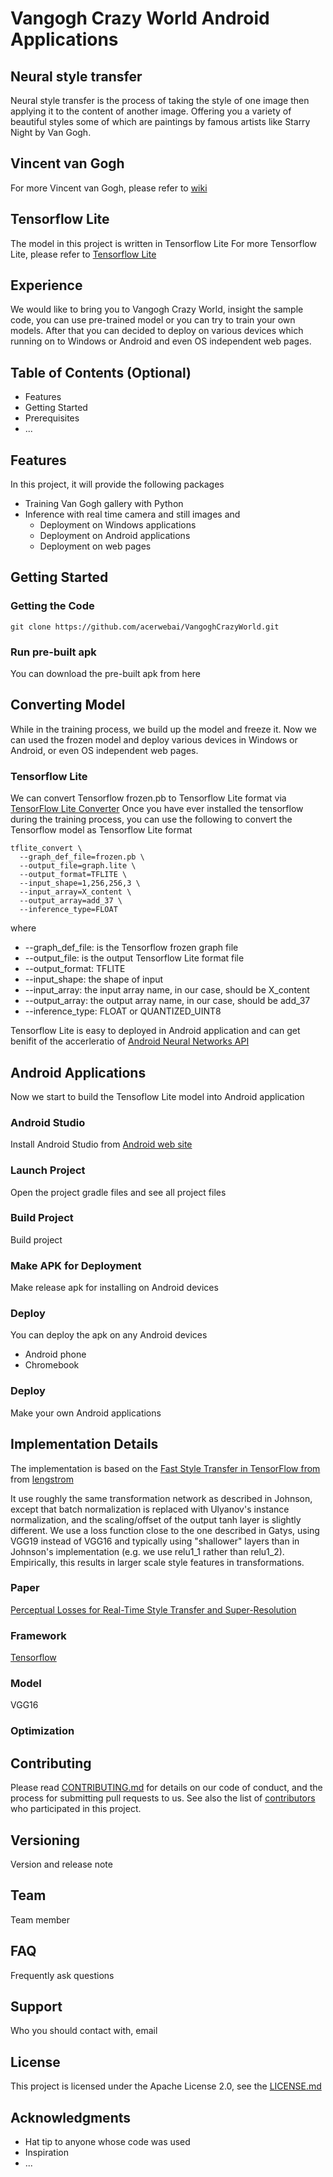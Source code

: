 # Vangogh Crazy World Android Applications

## Neural style transfer

Neural style transfer is the process of taking the style of one image then applying it to the content of another image.
Offering you a variety of beautiful styles some of which are paintings by famous artists like Starry Night by Van Gogh.


## Vincent van Gogh
For more Vincent van Gogh, please refer to [wiki](https://en.wikipedia.org/wiki/Vincent_van_Gogh)

## Tensorflow Lite
The model in this project is written in Tensorflow Lite
For more Tensorflow Lite, please refer to [Tensorflow Lite](https://www.tensorflow.org/lite/)


## Experience

We would like to bring you to Vangogh Crazy World, insight the sample code, you can use pre-trained model or you can try to train your own models.
After that you can decided to deploy on various devices which running on to Windows or Android and even OS independent web pages.

## Table of Contents (Optional)

* Features
* Getting Started
* Prerequisites
* ...

## Features

In this project, it will provide the following packages
* Training Van Gogh gallery with Python
* Inference with real time camera and still images and 
  * Deployment on Windows applications
  * Deployment on Android applications
  * Deployment on web pages


## Getting Started


### Getting the Code

```
git clone https://github.com/acerwebai/VangoghCrazyWorld.git
```

### Run pre-built apk
You can download the pre-built apk from here


## Converting Model

While in the training process, we build up the model and freeze it.
Now we can used the frozen model and deploy various devices in Windows or Android, or even OS independent web pages.

### Tensorflow Lite

We can convert Tensorflow frozen.pb to Tensorflow Lite format via [TensorFlow Lite Converter](https://www.tensorflow.org/lite/convert/)
Once you have ever installed the tensorflow during the training process, you can use the following to convert the Tensorflow model as Tensorflow Lite format

```
tflite_convert \
  --graph_def_file=frozen.pb \
  --output_file=graph.lite \
  --output_format=TFLITE \
  --input_shape=1,256,256,3 \
  --input_array=X_content \
  --output_array=add_37 \
  --inference_type=FLOAT 
```

where
* --graph_def_file: is the Tensorflow frozen graph file
* --output_file: is the output Tensorflow Lite format file
* --output_format: TFLITE
* --input_shape: the shape of input
* --input_array: the input array name, in our case, should be X_content
* --output_array: the output array name, in our case, should be add_37
* --inference_type: FLOAT or QUANTIZED_UINT8

Tensorflow Lite is easy to deployed in Android application and can get benifit of the accerleratio of [Android Neural Networks API](https://developer.android.com/ndk/guides/neuralnetworks/)

## Android Applications

Now we start to build the Tensoflow Lite model into Android application

### Android Studio

Install Android Studio from [Android web site](https://developer.android.com/studio/)

### Launch Project

Open the project gradle files and see all project files

### Build Project

Build project

### Make APK for Deployment

Make release apk for installing on Android devices

### Deploy

You can deploy the apk on any Android devices

* Android phone
* Chromebook


### Deploy

Make your own Android applications



## Implementation Details
The implementation is based on the [Fast Style Transfer in TensorFlow from ](https://github.com/lengstrom/fast-style-transfer) from [lengstrom](https://github.com/lengstrom/fast-style-transfer/commits?author=lengstrom)

It use roughly the same transformation network as described in Johnson, except that batch normalization is replaced with Ulyanov's instance normalization, and the scaling/offset of the output tanh layer is slightly different. We use a loss function close to the one described in Gatys, using VGG19 instead of VGG16 and typically using "shallower" layers than in Johnson's implementation (e.g. we use relu1_1 rather than relu1_2). Empirically, this results in larger scale style features in transformations.

### Paper

[Perceptual Losses for Real-Time Style Transfer and Super-Resolution](https://cs.stanford.edu/people/jcjohns/eccv16/)


### Framework

[Tensorflow](https://www.tensorflow.org/)

### Model

VGG16

### Optimization



## Contributing

Please read [CONTRIBUTING.md](https://gist.github.com/PurpleBooth/b24679402957c63ec426) for details on our code of conduct, and the process for submitting pull requests to us.
See also the list of [contributors](https://github.com/your/project/contributors) who participated in this project.


## Versioning

Version and release note

## Team

Team member

## FAQ

Frequently ask questions

## Support

Who you should contact with, email


## License

This project is licensed under the Apache License 2.0, see the [LICENSE.md](LICENSE)

## Acknowledgments

* Hat tip to anyone whose code was used
* Inspiration
* ...


